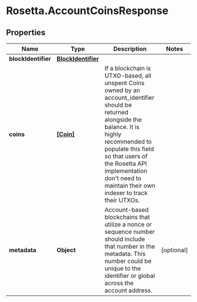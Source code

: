 # Rosetta.AccountCoinsResponse

## Properties

Name | Type | Description | Notes
------------ | ------------- | ------------- | -------------
**blockIdentifier** | [**BlockIdentifier**](BlockIdentifier.md) |  | 
**coins** | [**[Coin]**](Coin.md) | If a blockchain is UTXO-based, all unspent Coins owned by an account_identifier should be returned alongside the balance. It is highly recommended to populate this field so that users of the Rosetta API implementation don&#39;t need to maintain their own indexer to track their UTXOs. | 
**metadata** | **Object** | Account-based blockchains that utilize a nonce or sequence number should include that number in the metadata. This number could be unique to the identifier or global across the account address. | [optional] 


